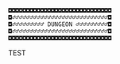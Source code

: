 ﻿```
◘◘◘◘◘◘◘◘◘◘◘◘◘◘◘◘◘◘◘◘◘◘◘◘◘◘◘◘◘
◘♂♂♂♂♂♂♂♂♂♂♂♂♂♂♂♂♂♂♂♂♂♂♂♂♂♂♂◘
◘♂♂♂♂♂♂♂♂♂ DUNGEON ♂♂♂♂♂♂♂♂♂◘
◘♂♂♂♂♂♂♂♂♂♂♂♂♂♂♂♂♂♂♂♂♂♂♂♂♂♂♂◘
◘◘◘◘◘◘◘◘◘◘◘◘◘◘◘◘◘◘◘◘◘◘◘◘◘◘◘◘◘
```

TEST